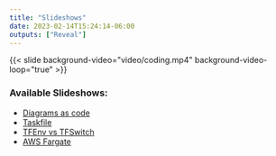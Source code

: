 ```yaml
---
title: "Slideshows"
date: 2023-02-14T15:24:14-06:00
outputs: ["Reveal"]
---
```

{{< slide background-video="video/coding.mp4" background-video-loop="true" >}}

### Available Slideshows:

- [Diagrams as code](diagrams/)
- [Taskfile](taskfile/)
- [TFEnv vs TFSwitch](tfenv-vs-tfswitch/)
- [AWS Fargate](fargate/)
